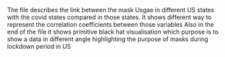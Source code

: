 The file describes the link between the mask Usgae in different US states with the covid states compared in those states.
It shows different way to represent the correlation coefficients between those variables
Also in the end of the file it shows primitive black hat visualisation which purpose is to show a data in different angle highlighting the purpose of masks during lockdown period in US
